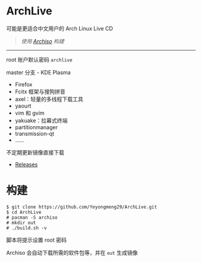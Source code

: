 # ArchLive
可能是更适合中文用户的 Arch Linux Live CD

> *使用 [Archiso](https://wiki.archlinux.org/index.php/Archiso) 构建*

------
root 账户默认密码 `archlive`

master 分支 - KDE Plasma

- Firefox
- Fcitx 框架与搜狗拼音
- axel：轻量的多线程下载工具
- yaourt
- vim 和 gvim
- yakuake：拉幕式终端
- partitionmanager
- transmission-qt
- ……

不定期更新镜像直接下载

- [Releases](https://github.com/Yeyongmeng29/ArchLive/releases)

# 构建

```
$ git clone https://github.com/Yeyongmeng29/ArchLive.git
$ cd ArchLive
# pacman -S archiso
# mkdir out
# ./build.sh -v
```
脚本将提示设置 root 密码

Archiso 会自动下载所需的软件包等，并在 `out` 生成镜像
